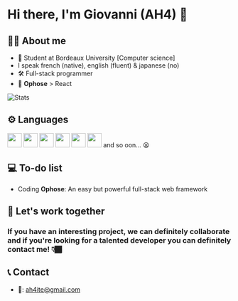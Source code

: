 # Hi there, I'm Giovanni (AH4) 👋

## 🧑‍💻 About me
- 📖 Student at Bordeaux University [Computer science]
- I speak french (native), english (fluent) & japanese (no)
- 🛠️ Full-stack programmer
- 🫠 **Ophose** > React

![Stats](https://github-readme-stats.vercel.app/api/top-langs/?username=ah-4&layout=compact)

## ⚙️ Languages
<img src="https://cdn.jsdelivr.net/gh/devicons/devicon/icons/html5/html5-original.svg" width="32" /> <img src="https://cdn.jsdelivr.net/gh/devicons/devicon/icons/css3/css3-original.svg" width="32" /> <img src="https://cdn.jsdelivr.net/gh/devicons/devicon/icons/php/php-plain.svg" width="32" /> <img src="https://cdn.jsdelivr.net/gh/devicons/devicon/icons/java/java-original.svg" width="32" /> <img src="https://cdn.jsdelivr.net/gh/devicons/devicon/icons/javascript/javascript-original.svg" width="32" /> <img src="https://cdn.jsdelivr.net/gh/devicons/devicon/icons/c/c-original.svg" width="32" /> and so oon... 😫

## 💻 To-do list
- Coding **Ophose**: An easy but powerful full-stack web framework

## 🔔 Let's work together
### If you have an interesting project, we can definitely collaborate and if you're looking for a talented developer you can definitely contact me! 👇🏾

## 📞 Contact
- 📩: ah4ite@gmail.com
          
<!--
**ah-4/ah-4** is a ✨ _special_ ✨ repository because its `README.md` (this file) appears on your GitHub profile.

Here are some ideas to get you started:

- 🔭 I’m currently working on ...
- 🌱 I’m currently learning ...
- 👯 I’m looking to collaborate on ...
- 🤔 I’m looking for help with ...
- 💬 Ask me about ...
- 📫 How to reach me: ...
- 😄 Pronouns: ...
- ⚡ Fun fact: ...
-->
